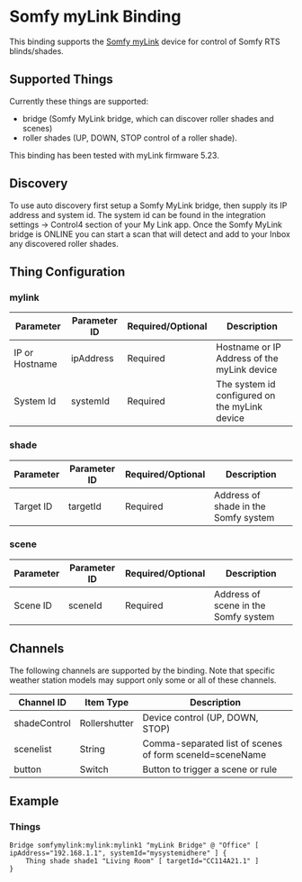 # Somfy myLink Binding

This binding supports the [Somfy myLink](https://www.somfysystems.com/en-us/products/1811403/mylink-) device for control of Somfy RTS blinds/shades.

## Supported Things

Currently these things are supported:

- bridge (Somfy MyLink bridge, which can discover roller shades and scenes)
- roller shades (UP, DOWN, STOP control of a roller shade).

This binding has been tested with myLink firmware 5.23.

## Discovery

To use auto discovery first setup a Somfy MyLink bridge, then supply its IP address and system id.
The system id can be found in the integration settings -> Control4 section of your My Link app.
Once the Somfy MyLink bridge is ONLINE you can start a scan that will detect and add to your Inbox any discovered roller shades.

## Thing Configuration

### mylink

| Parameter        | Parameter ID      | Required/Optional | Description |
|------------------|-------------------|-------------------|-------------|
| IP or Hostname   | ipAddress         | Required          | Hostname or IP Address of the myLink device |
| System Id        | systemId          | Required          | The system id configured on the myLink device  |

### shade

| Parameter        | Parameter ID      | Required/Optional | Description |
|------------------|-------------------|-------------------|-------------|
| Target ID        | targetId          | Required          | Address of shade in the Somfy system |

### scene

| Parameter        | Parameter ID      | Required/Optional | Description |
|------------------|-------------------|-------------------|-------------|
| Scene ID         | sceneId           | Required          | Address of scene in the Somfy system |

## Channels

The following channels are supported by the binding. Note that specific weather station models may support only some or all of these channels.

| Channel ID                      | Item Type               | Description                                                   |
|---------------------------------|-------------------------|---------------------------------------------------------------|
| shadeControl                    | Rollershutter           | Device control (UP, DOWN, STOP)                               |
| scenelist                       | String                  | Comma-separated list of scenes of form sceneId=sceneName      |
| button                          | Switch                  | Button to trigger a scene or rule                             |

## Example

### Things

```
Bridge somfymylink:mylink:mylink1 "myLink Bridge" @ "Office" [ ipAddress="192.168.1.1", systemId="mysystemidhere" ] {
    Thing shade shade1 "Living Room" [ targetId="CC114A21.1" ]
}
```